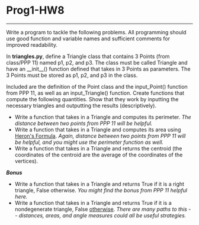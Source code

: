 # Prog1-HW8

---

Write a program to tackle the following problems. All programming should use good function and variable names and sufficient comments for improved readability.

In **triangles.py**, define a Triangle class that contains 3 Points (from class/PPP 11) named p1, p2, and p3. The class must be called Triangle and have an \_\_init\_\_() function defined that takes in 3 Points as parameters. The 3 Points must be stored as p1, p2, and p3 in the class.

Included are the definition of the Point class and the input_Point() function from PPP 11, as well as an input_Triangle() function. Create functions that compute the following quantities. Show that they work by inputting the necessary triangles and outputting the results (descriptively).

- Write a function that takes in a Triangle and computes its perimeter. *The distance between two points from PPP 11 will be helpful.*
- Write a function that takes in a Triangle and computes its area using [Heron's Formula](https://en.wikipedia.org/wiki/Heron%27s_formula). *Again, distance between two points from PPP 11 will be helpful, and you might use the perimeter function as well.*
- Write a function that takes in a Triangle and returns the centroid (the coordinates of the centroid are the average of the coordinates of the vertices).

***Bonus***
- Write a function that takes in a Triangle and returns True if it is a right triangle, False otherwise. *You might find the bonus from PPP 11 helpful here.*
- Write a function that takes in a Triangle and returns True if it is a nondegenerate triangle, False [otherwise](https://en.wikipedia.org/wiki/Degeneracy_(mathematics)#Triangle). *There are many paths to this -- distances, areas, and angle measures could all be useful strategies.*

